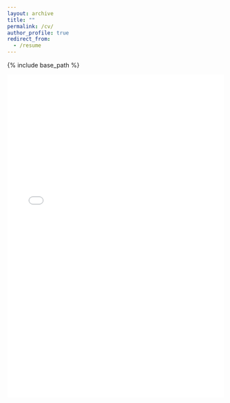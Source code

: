 ```yaml
---
layout: archive
title: ""
permalink: /cv/
author_profile: true
redirect_from:
  - /resume
---
```


{% include base_path %}

<iframe src="/files/KarelMundnichCV.pdf" width="100%" height="750" frameborder="no" scrolling:touch border="0" marginwidth="0" marginheight="0"></iframe>
